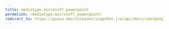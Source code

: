 ```yaml
---
title: mediatype.microsoft_powerpoint
permalink: /mediatype.microsoft_powerpoint/
redirect_to: https://guava.dev/releases/snapshot-jre/api/docs/com/google/common/net/MediaType.html#MICROSOFT_POWERPOINT
---
```

